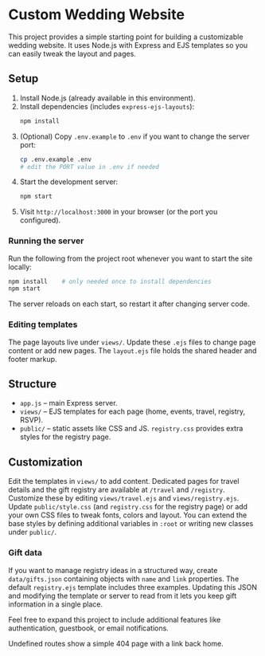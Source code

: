 # Custom Wedding Website

This project provides a simple starting point for building a customizable wedding website. It uses Node.js with Express and EJS templates so you can easily tweak the layout and pages.

## Setup

1. Install Node.js (already available in this environment).
2. Install dependencies (includes `express-ejs-layouts`):
   ```bash
   npm install
   ```
3. (Optional) Copy `.env.example` to `.env` if you want to change the server
   port:
   ```bash
   cp .env.example .env
   # edit the PORT value in .env if needed
   ```
4. Start the development server:
   ```bash
   npm start
   ```
5. Visit `http://localhost:3000` in your browser (or the port you configured).

### Running the server

Run the following from the project root whenever you want to start the site locally:

```bash
npm install    # only needed once to install dependencies
npm start
```

The server reloads on each start, so restart it after changing server code.

### Editing templates

The page layouts live under `views/`. Update these `.ejs` files to change page
content or add new pages. The `layout.ejs` file holds the shared header and
footer markup.

## Structure

- `app.js` – main Express server.
- `views/` – EJS templates for each page (home, events, travel, registry, RSVP).
- `public/` – static assets like CSS and JS. `registry.css` provides extra styles for the registry page.

## Customization

Edit the templates in `views/` to add content. Dedicated pages for travel details
and the gift registry are available at `/travel` and `/registry`. Customize these
by editing `views/travel.ejs` and `views/registry.ejs`. Update `public/style.css`
(and `registry.css` for the registry page) or add your own CSS files to tweak
fonts, colors and layout. You can extend the base styles by defining additional
variables in `:root` or writing new classes under `public/`.

### Gift data

If you want to manage registry ideas in a structured way, create
`data/gifts.json` containing objects with `name` and `link` properties. The
default `registry.ejs` template includes three examples. Updating this JSON and
modifying the template or server to read from it lets you keep gift information
in a single place.

Feel free to expand this project to include additional features like authentication, guestbook, or email notifications.

Undefined routes show a simple 404 page with a link back home.
